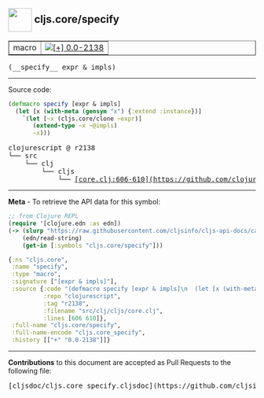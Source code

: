 ## <img width="48px" valign="middle" src="http://i.imgur.com/Hi20huC.png"> cljs.core/specify

 <table border="1">
<tr>

<td>macro</td>
<td><a href="https://github.com/cljsinfo/cljs-api-docs/tree/0.0-2138"><img valign="middle" alt="[+] 0.0-2138" src="https://img.shields.io/badge/+-0.0--2138-lightgrey.svg"></a> </td>
</tr>
</table>

 <samp>
(__specify__ expr & impls)<br>
</samp>

---





Source code:

```clj
(defmacro specify [expr & impls]
  (let [x (with-meta (gensym "x") {:extend :instance})]
    `(let [~x (cljs.core/clone ~expr)]
       (extend-type ~x ~@impls)
       ~x)))
```

 <pre>
clojurescript @ r2138
└── src
    └── clj
        └── cljs
            └── <ins>[core.clj:606-610](https://github.com/clojure/clojurescript/blob/r2138/src/clj/cljs/core.clj#L606-L610)</ins>
</pre>


---

__Meta__ - To retrieve the API data for this symbol:

```clj
;; from Clojure REPL
(require '[clojure.edn :as edn])
(-> (slurp "https://raw.githubusercontent.com/cljsinfo/cljs-api-docs/catalog/cljs-api.edn")
    (edn/read-string)
    (get-in [:symbols "cljs.core/specify"]))
```

```clj
{:ns "cljs.core",
 :name "specify",
 :type "macro",
 :signature ["[expr & impls]"],
 :source {:code "(defmacro specify [expr & impls]\n  (let [x (with-meta (gensym \"x\") {:extend :instance})]\n    `(let [~x (cljs.core/clone ~expr)]\n       (extend-type ~x ~@impls)\n       ~x)))",
          :repo "clojurescript",
          :tag "r2138",
          :filename "src/clj/cljs/core.clj",
          :lines [606 610]},
 :full-name "cljs.core/specify",
 :full-name-encode "cljs.core_specify",
 :history [["+" "0.0-2138"]]}

```

---

__Contributions__ to this document are accepted as Pull Requests to the following file:

 <pre>
[cljsdoc/cljs.core_specify.cljsdoc](https://github.com/cljsinfo/cljs-api-docs/blob/master/cljsdoc/cljs.core_specify.cljsdoc)
</pre>


